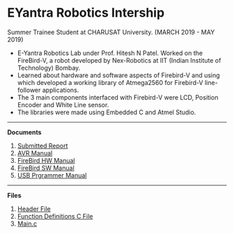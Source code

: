 # EYantra Robotics Intership
Summer Trainee Student at CHARUSAT University. (MARCH 2019 - MAY 2019)
- E-Yantra Robotics Lab under Prof. Hitesh N Patel. Worked on the FireBird-V, a robot developed by Nex-Robotics at IIT (Indian Institute of Technology) Bombay.
- Learned about hardware and software aspects of Firebird-V and using which developed a working library of Atmega2560 for Firebird-V line-follower applications.
- The 3 main components interfaced with Firebird-V were LCD, Position Encoder and White Line sensor.
- The libraries were made using Embedded C and Atmel Studio.

---
**Documents**
1. [Submitted Report](<E-yantra report.pdf>)
2. [AVR Manual](Atmega2560Datasheet.pdf)
3. [FireBird HW Manual](<Fire Bird V ATMEGA2560 Hardware Manual V1.08 2012-10-12.pdf>)
4. [FireBird SW Manual](<Fire Bird V ATMEGA2560 Software Manual V1.00 15-08-20122012-.pdf>)
5. [USB Prgrammer Manual](<AVR USB Programmer ManualV3.pdf>)

---
**Files**
1. [Header File](firebirdv_atmega2560.h)
2. [Function Definitions C File](firebirdv_atmega2560.c)
3. [Main.c](GccApplication1.c)
